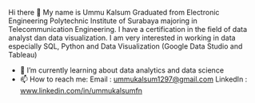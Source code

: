 Hi there 👋
My name is Ummu Kalsum
Graduated from Electronic Engineering Polytechnic Institute of Surabaya majoring in Telecommunication Engineering. I have a certification in the field of data analyst dan data visualization. I am very interested in working in data especially SQL, Python and Data Visualization (Google Data Studio and Tableau)

- 📓 I’m currently learning about data analytics and data science
- 📫 How to reach me: 
     Email    : ummukalsum1297@gmail.com
     LinkedIn : www.linkedin.com/in/ummukalsumfn


